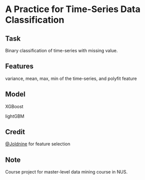 # A Practice for Time-Series Data Classification

## Task

Binary classification of time-series with missing value.

## Features

variance, mean, max, min of the time-series, and polyfit feature

## Model

XGBoost

lightGBM

## Credit

[@Joldnine](https://github.com/Joldnine) for feature selection

## Note

Course project for master-level data mining course in NUS.
